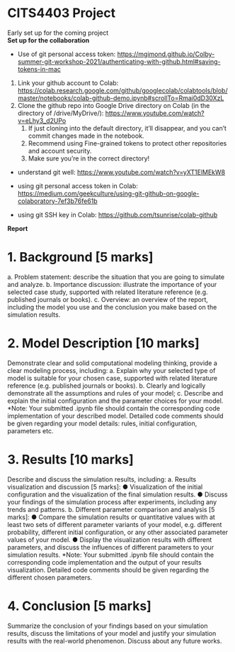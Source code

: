 # CITS4403 Project
Early set up for the coming project
<br/>
**Set up for the collaboration**

- Use of git personal access token: https://mgimond.github.io/Colby-summer-git-workshop-2021/authenticating-with-github.html#saving-tokens-in-mac
1. Link your github account to Colab: https://colab.research.google.com/github/googlecolab/colabtools/blob/master/notebooks/colab-github-demo.ipynb#scrollTo=Rmai0dD30XzL
2. Clone the github repo into Google Drive directory on Colab (in the directory of /drive/MyDrive/): https://www.youtube.com/watch?v=eLhy3_d2UPo   
    1. If just cloning into the default directory, it’ll disappear, and you can’t commit changes made in the notebook.
    2. Recommend using Fine-grained tokens to protect other repositories and account security.
    3. Make sure you’re in the correct directory!
- understand git well: https://www.youtube.com/watch?v=yXT1ElMEkW8
- using git personal access token in Colab: https://medium.com/geekculture/using-git-github-on-google-colaboratory-7ef3b76fe61b

- using git SSH key in Colab: https://github.com/tsunrise/colab-github


**Report**
# 1. Background [5 marks]
a. Problem statement: describe the situation that you are going to simulate
and analyze.
b. Importance discussion: illustrate the importance of your selected case
study, supported with related literature reference (e.g. published journals
or books).
c. Overview: an overview of the report, including the model you use and the
conclusion you make based on the simulation results.
# 2. Model Description [10 marks]
Demonstrate clear and solid computational modeling thinking, provide a clear
modeling process, including:
a. Explain why your selected type of model is suitable for your chosen case,
supported with related literature reference (e.g. published journals or
books).
b. Clearly and logically demonstrate all the assumptions and rules of your
model;
c. Describe and explain the initial configuration and the parameter choices
for your model.
*Note: Your submitted .ipynb file should contain the corresponding code
implementation of your described model. Detailed code comments should be given
regarding your model details: rules, initial configuration, parameters etc.
# 3. Results [10 marks]
Describe and discuss the simulation results, including:
a. Results visualization and discussion [5 marks]:
● Visualization of the initial configuration and the visualization of the
final simulation results.
● Discuss your findings of the simulation process after experiments,
including any trends and patterns.
b. Different parameter comparison and analysis [5 marks]:
● Compare the simulation results or quantitative values with at least
two sets of different parameter variants of your model, e.g. different
probability, different initial configuration, or any other associated
parameter values of your model.
● Display the visualization results with different parameters, and
discuss the influences of different parameters to your simulation
results.
*Note: Your submitted .ipynb file should contain the corresponding code
implementation and the output of your results visualization. Detailed code comments
should be given regarding the different chosen parameters.
# 4. Conclusion [5 marks]
Summarize the conclusion of your findings based on your simulation results,
discuss the limitations of your model and justify your simulation results with the
real-world phenomenon. Discuss about any future works.
